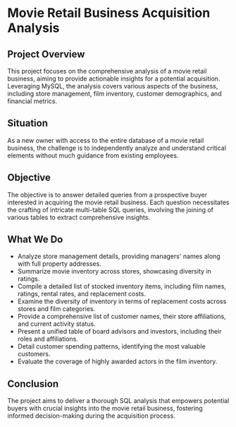 # Movie Retail Business Acquisition Analysis

## Project Overview
This project focuses on the comprehensive analysis of a movie retail business, aiming to provide actionable insights for a potential acquisition. Leveraging MySQL, the analysis covers various aspects of the business, including store management, film inventory, customer demographics, and financial metrics.

## Situation
As a new owner with access to the entire database of a movie retail business, the challenge is to independently analyze and understand critical elements without much guidance from existing employees.

## Objective
The objective is to answer detailed queries from a prospective buyer interested in acquiring the movie retail business. Each question necessitates the crafting of intricate multi-table SQL queries, involving the joining of various tables to extract comprehensive insights.

## What We Do
- Analyze store management details, providing managers' names along with full property addresses.
- Summarize movie inventory across stores, showcasing diversity in ratings.
- Compile a detailed list of stocked inventory items, including film names, ratings, rental rates, and replacement costs.
- Examine the diversity of inventory in terms of replacement costs across stores and film categories.
- Provide a comprehensive list of customer names, their store affiliations, and current activity status.
- Present a unified table of board advisors and investors, including their roles and affiliations.
- Detail customer spending patterns, identifying the most valuable customers.
- Evaluate the coverage of highly awarded actors in the film inventory.

## Conclusion
The project aims to deliver a thorough SQL analysis that empowers potential buyers with crucial insights into the movie retail business, fostering informed decision-making during the acquisition process.
